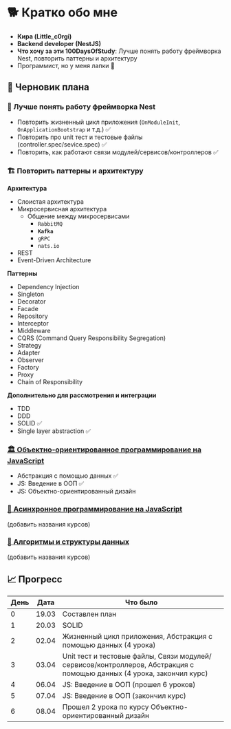 # 🐕 Кратко обо мне

- **Кира (Little_c0rgi)**
- **Backend developer (NestJS)**
- **Что хочу за эти 100DaysOfStudy**: Лучше понять работу фреймворка Nest, повторить паттерны и архитектуру
- Программист, но у меня лапки 🐾

## 📝 Черновик плана

### 🧠 Лучше понять работу фреймворка Nest

- Повторить жизненный цикл приложения (`OnModuleInit`, `OnApplicationBootstrap` и т.д.) ✅
- Повторить про unit тест и тестовые файлы (controller.spec/sevice.spec) ✅
- Повторить, как работают связи модулей/сервисов/контроллеров ✅

### 🏗️ Повторить паттерны и архитектуру

**Архитектура**

- Слоистая архитектура
- Микросервисная архитектура
  - Общение между микросервисами
    - `RabbitMQ`
    - **`Kafka`**
    - `gRPC`
    - `nats.io`
- REST
- Event-Driven Architecture

**Паттерны**

- Dependency Injection
- Singleton
- Decorator
- Facade
- Repository
- Interceptor
- Middleware
- CQRS (Command Query Responsibility Segregation)
- Strategy
- Adapter
- Observer
- Factory
- Proxy
- Chain of Responsibility

**Дополнительно для рассмотрения и интеграции**

- TDD
- DDD
- SOLID ✅
- Single layer abstraction ✅

### [🏛️ Объектно-ориентированное программирование на JavaScript](https://ru.hexlet.io/programs/js-oop)

- Абстракция с помощью данных ✅
- JS: Введение в ООП ✅
- JS: Объектно-ориентированный дизайн

### [🚀 Асинхронное программирование на JavaScript](https://ru.hexlet.io/programs/js-async)

(добавить названия курсов)

### [🔢 Алгоритмы и структуры данных](https://ru.hexlet.io/programs/algorithms)

(добавить названия курсов)

## 📈 Прогресс

| День | Дата  | Что было                                                                                                              |
| ---- | ----- | --------------------------------------------------------------------------------------------------------------------- |
| 0    | 19.03 | Составлен план                                                                                                        |
| 1    | 20.03 | SOLID                                                                                                                 |
| 2    | 02.04 | Жизненный цикл приложения, Абстракция с помощью данных (4 урока)                                                      |
| 3    | 03.04 | Unit тест и тестовые файлы, Связи модулей/сервисов/контроллеров, Абстракция с помощью данных (4 урока, закончил курс) |
| 4    | 06.04 | JS: Введение в ООП (прошел 6 уроков)                                                                                  |
| 5    | 07.04 | JS: Введение в ООП (закончил курс)                                                                                    |
| 6    | 08.04 | Прошел 2 урока по курсу Объектно-ориентированный дизайн                                                               |
